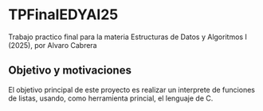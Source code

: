 # TPFinalEDYAI25
Trabajo practico final para la materia Estructuras de Datos y Algoritmos I (2025), por Alvaro Cabrera

## Objetivo y motivaciones
El objetivo principal de este proyecto es realizar un interprete de funciones de listas, usando,
como herramienta princial, el lenguaje de C.
